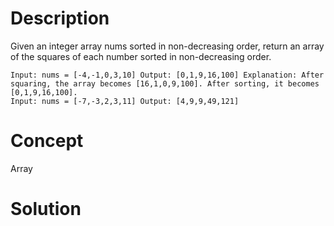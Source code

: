 # Description
Given an integer array nums sorted in non-decreasing order, return an array of the squares of each number sorted in non-decreasing order.
```
Input: nums = [-4,-1,0,3,10] Output: [0,1,9,16,100] Explanation: After squaring, the array becomes [16,1,0,9,100]. After sorting, it becomes [0,1,9,16,100].
Input: nums = [-7,-3,2,3,11] Output: [4,9,9,49,121]
```
# Concept
Array
# Solution

```

```

